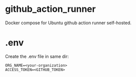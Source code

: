 # github_action_runner
Docker compose for Ubuntu github action runner self-hosted.

# .env
Create the .env file in same dir:

    ORG_NAME=<your-organization>
    ACCESS_TOKEN=<GITHUB_TOKEN>
  
